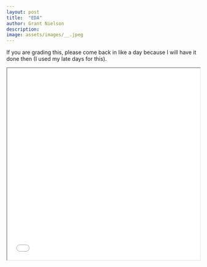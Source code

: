 ```yaml
---
layout: post
title:  "EDA"
author: Grant Nielson
description:  
image: assets/images/__.jpeg
---
```




If you are grading this, please come back in like a day because I will have it done then (I used my late days for this).


<iframe
  src="{{site.url}}/{{site.baseurl}}/assets/images/winningvSOS_interactive.html"
  style="width:100%; height:500px;"
></iframe>